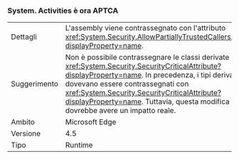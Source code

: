 ### <a name="systemactivities-is-now-aptca"></a>System. Activities è ora APTCA

|   |   |
|---|---|
|Dettagli|L'assembly viene contrassegnato con l'attributo <xref:System.Security.AllowPartiallyTrustedCallersAttribute?displayProperty=name>.|
|Suggerimento|Non è possibile contrassegnare le classi derivate con <xref:System.Security.SecurityCriticalAttribute?displayProperty=name>. In precedenza, i tipi derivati dovevano essere contrassegnati con <xref:System.Security.SecurityCriticalAttribute?displayProperty=name>. Tuttavia, questa modifica non dovrebbe avere un impatto reale.|
|Ambito|Microsoft Edge|
|Versione|4.5|
|Tipo|Runtime|

